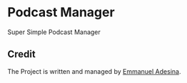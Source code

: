 # Podcast Manager
Super Simple Podcast Manager

## Credit
The Project is written and managed by [Emmanuel Adesina](https://emmannueldesina.vercel.app/).
